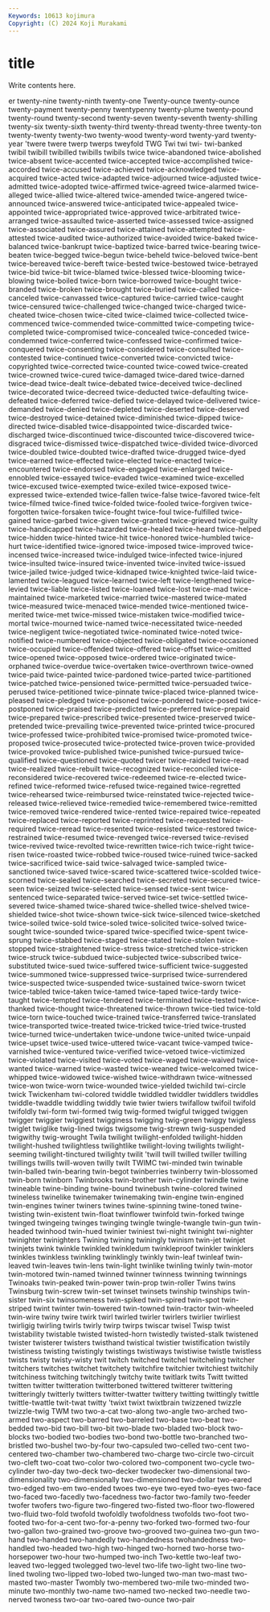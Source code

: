```yaml
---
Keywords: 10613 kojimura
Copyright: (C) 2024 Koji Murakami
---
```


# title

Write contents here.



er
twenty-nine twenty-ninth twenty-one Twenty-ounce twenty-ounce twenty-payment twenty-penny twentypenny twenty-plume twenty-pound
twenty-round twenty-second twenty-seven twenty-seventh twenty-shilling twenty-six twenty-sixth twenty-third twenty-thread twenty-three
twenty-ton twenty-twenty twenty-two twenty-wood twenty-word twenty-yard twenty-year 'twere twere twerp
twerps tweyfold TWG Twi twi twi- twi-banked twibil twibill twibilled
twibills twibils twice twice-abandoned twice-abolished twice-absent twice-accented twice-accepted twice-accomplished twice-accorded
twice-accused twice-achieved twice-acknowledged twice-acquired twice-acted twice-adapted twice-adjourned twice-adjusted twice-admitted twice-adopted
twice-affirmed twice-agreed twice-alarmed twice-alleged twice-allied twice-altered twice-amended twice-angered twice-announced twice-answered
twice-anticipated twice-appealed twice-appointed twice-appropriated twice-approved twice-arbitrated twice-arranged twice-assaulted twice-asserted twice-assessed
twice-assigned twice-associated twice-assured twice-attained twice-attempted twice-attested twice-audited twice-authorized twice-avoided twice-baked
twice-balanced twice-bankrupt twice-baptized twice-barred twice-bearing twice-beaten twice-begged twice-begun twice-beheld twice-beloved
twice-bent twice-bereaved twice-bereft twice-bested twice-bestowed twice-betrayed twice-bid twice-bit twice-blamed twice-blessed
twice-blooming twice-blowing twice-boiled twice-born twice-borrowed twice-bought twice-branded twice-broken twice-brought twice-buried
twice-called twice-canceled twice-canvassed twice-captured twice-carried twice-caught twice-censured twice-challenged twice-changed twice-charged
twice-cheated twice-chosen twice-cited twice-claimed twice-collected twice-commenced twice-commended twice-committed twice-competing twice-completed
twice-compromised twice-concealed twice-conceded twice-condemned twice-conferred twice-confessed twice-confirmed twice-conquered twice-consenting twice-considered
twice-consulted twice-contested twice-continued twice-converted twice-convicted twice-copyrighted twice-corrected twice-counted twice-cowed twice-created
twice-crowned twice-cured twice-damaged twice-dared twice-darned twice-dead twice-dealt twice-debated twice-deceived twice-declined
twice-decorated twice-decreed twice-deducted twice-defaulting twice-defeated twice-deferred twice-defied twice-delayed twice-delivered twice-demanded
twice-denied twice-depleted twice-deserted twice-deserved twice-destroyed twice-detained twice-diminished twice-dipped twice-directed twice-disabled
twice-disappointed twice-discarded twice-discharged twice-discontinued twice-discounted twice-discovered twice-disgraced twice-dismissed twice-dispatched twice-divided
twice-divorced twice-doubled twice-doubted twice-drafted twice-drugged twice-dyed twice-earned twice-effected twice-elected twice-enacted
twice-encountered twice-endorsed twice-engaged twice-enlarged twice-ennobled twice-essayed twice-evaded twice-examined twice-excelled twice-excused
twice-exempted twice-exiled twice-exposed twice-expressed twice-extended twice-fallen twice-false twice-favored twice-felt twice-filmed
twice-fined twice-folded twice-fooled twice-forgiven twice-forgotten twice-forsaken twice-fought twice-foul twice-fulfilled twice-gained
twice-garbed twice-given twice-granted twice-grieved twice-guilty twice-handicapped twice-hazarded twice-healed twice-heard twice-helped
twice-hidden twice-hinted twice-hit twice-honored twice-humbled twice-hurt twice-identified twice-ignored twice-imposed twice-improved
twice-incensed twice-increased twice-indulged twice-infected twice-injured twice-insulted twice-insured twice-invented twice-invited twice-issued
twice-jailed twice-judged twice-kidnaped twice-knighted twice-laid twice-lamented twice-leagued twice-learned twice-left twice-lengthened
twice-levied twice-liable twice-listed twice-loaned twice-lost twice-mad twice-maintained twice-marketed twice-married twice-mastered
twice-mated twice-measured twice-menaced twice-mended twice-mentioned twice-merited twice-met twice-missed twice-mistaken twice-modified
twice-mortal twice-mourned twice-named twice-necessitated twice-needed twice-negligent twice-negotiated twice-nominated twice-noted twice-notified
twice-numbered twice-objected twice-obligated twice-occasioned twice-occupied twice-offended twice-offered twice-offset twice-omitted twice-opened
twice-opposed twice-ordered twice-originated twice-orphaned twice-overdue twice-overtaken twice-overthrown twice-owned twice-paid twice-painted
twice-pardoned twice-parted twice-partitioned twice-patched twice-pensioned twice-permitted twice-persuaded twice-perused twice-petitioned twice-pinnate
twice-placed twice-planned twice-pleased twice-pledged twice-poisoned twice-pondered twice-posed twice-postponed twice-praised twice-predicted
twice-preferred twice-prepaid twice-prepared twice-prescribed twice-presented twice-preserved twice-pretended twice-prevailing twice-prevented twice-printed
twice-procured twice-professed twice-prohibited twice-promised twice-promoted twice-proposed twice-prosecuted twice-protected twice-proven twice-provided
twice-provoked twice-published twice-punished twice-pursued twice-qualified twice-questioned twice-quoted twicer twice-raided twice-read
twice-realized twice-rebuilt twice-recognized twice-reconciled twice-reconsidered twice-recovered twice-redeemed twice-re-elected twice-refined twice-reformed
twice-refused twice-regained twice-regretted twice-rehearsed twice-reimbursed twice-reinstated twice-rejected twice-released twice-relieved twice-remedied
twice-remembered twice-remitted twice-removed twice-rendered twice-rented twice-repaired twice-repeated twice-replaced twice-reported twice-reprinted
twice-requested twice-required twice-reread twice-resented twice-resisted twice-restored twice-restrained twice-resumed twice-revenged twice-reversed
twice-revised twice-revived twice-revolted twice-rewritten twice-rich twice-right twice-risen twice-roasted twice-robbed twice-roused
twice-ruined twice-sacked twice-sacrificed twice-said twice-salvaged twice-sampled twice-sanctioned twice-saved twice-scared twice-scattered
twice-scolded twice-scorned twice-sealed twice-searched twice-secreted twice-secured twice-seen twice-seized twice-selected twice-sensed
twice-sent twice-sentenced twice-separated twice-served twice-set twice-settled twice-severed twice-shamed twice-shared twice-shelled
twice-shelved twice-shielded twice-shot twice-shown twice-sick twice-silenced twice-sketched twice-soiled twice-sold twice-soled
twice-solicited twice-solved twice-sought twice-sounded twice-spared twice-specified twice-spent twice-sprung twice-stabbed twice-staged
twice-stated twice-stolen twice-stopped twice-straightened twice-stress twice-stretched twice-stricken twice-struck twice-subdued twice-subjected
twice-subscribed twice-substituted twice-sued twice-suffered twice-sufficient twice-suggested twice-summoned twice-suppressed twice-surprised twice-surrendered
twice-suspected twice-suspended twice-sustained twice-sworn twicet twice-tabled twice-taken twice-tamed twice-taped twice-tardy
twice-taught twice-tempted twice-tendered twice-terminated twice-tested twice-thanked twice-thought twice-threatened twice-thrown twice-tied
twice-told twice-torn twice-touched twice-trained twice-transferred twice-translated twice-transported twice-treated twice-tricked twice-tried
twice-trusted twice-turned twice-undertaken twice-undone twice-united twice-unpaid twice-upset twice-used twice-uttered twice-vacant
twice-vamped twice-varnished twice-ventured twice-verified twice-vetoed twice-victimized twice-violated twice-visited twice-voted twice-waged
twice-waived twice-wanted twice-warned twice-wasted twice-weaned twice-welcomed twice-whipped twice-widowed twice-wished twice-withdrawn
twice-witnessed twice-won twice-worn twice-wounded twice-yielded twichild twi-circle twick Twickenham twi-colored
twiddle twiddled twiddler twiddlers twiddles twiddle-twaddle twiddling twiddly twie twier
twiers twifallow twifoil twifold twifoldly twi-form twi-formed twig twig-formed twigful
twigged twiggen twigger twiggier twiggiest twigginess twigging twig-green twiggy twigless
twiglet twiglike twig-lined twigs twigsome twig-strewn twig-suspended twigwithy twig-wrought Twila
twilight twilight-enfolded twilight-hidden twilight-hushed twilightless twilightlike twilight-loving twilights twilight-seeming twilight-tinctured
twilighty twilit 'twill twill twilled twiller twilling twillings twills twill-woven
twilly twilt TWIMC twi-minded twin twinable twin-balled twin-bearing twin-begot twinberries
twinberry twin-blossomed twin-born twinborn Twinbrooks twin-brother twin-cylinder twindle twine twineable
twine-binding twine-bound twinebush twine-colored twined twineless twinelike twinemaker twinemaking twin-engine
twin-engined twin-engines twiner twiners twines twine-spinning twine-toned twine-twisting twin-existent twin-float
twinflower twinfold twin-forked twinge twinged twingeing twinges twinging twingle twingle-twangle
twin-gun twin-headed twinhood twin-hued twinier twiniest twi-night twinight twi-nighter twinighter
twinighters Twining twining twiningly twinism twin-jet twinjet twinjets twink twinkle
twinkled twinkledum twinkleproof twinkler twinklers twinkles twinkless twinkling twinklingly twinkly
twin-leaf twinleaf twin-leaved twin-leaves twin-lens twin-light twinlike twinling twinly twin-motor
twin-motored twin-named twinned twinner twinness twinning twinnings Twinoaks twin-peaked twin-power
twin-prop twin-roller Twins twins Twinsburg twin-screw twin-set twinset twinsets twinship
twinships twin-sister twin-six twinsomeness twin-spiked twin-spired twin-spot twin-striped twint twinter
twin-towered twin-towned twin-tractor twin-wheeled twin-wire twiny twire twirk twirl twirled
twirler twirlers twirlier twirliest twirligig twirling twirls twirly twirp twirps
twiscar twisel Twisp twist twistability twistable twisted twisted-horn twistedly twisted-stalk
twistened twister twisterer twisters twisthand twistical twistier twistification twistily twistiness
twisting twistingly twistings twistiways twistiwise twistle twistless twists twisty twisty-wisty
twit twitch twitched twitchel twitcheling twitcher twitchers twitches twitchet twitchety
twitchfire twitchier twitchiest twitchily twitchiness twitching twitchingly twitchy twite twitlark
twits Twitt twitted twitten twitter twitteration twitterboned twittered twitterer twittering
twitteringly twitterly twitters twitter-twatter twittery twitting twittingly twittle twittle-twattle twit-twat
twitty 'twixt twixt twixtbrain twizzened twizzle twizzle-twig TWM two two-a-cat
two-along two-angle two-arched two-armed two-aspect two-barred two-barreled two-base two-beat two-bedded
two-bid two-bill two-bit two-blade two-bladed two-block two-blocks two-bodied two-bodies two-bond
two-bottle two-branched two-bristled two-bushel two-by-four two-capsuled two-celled two-cent two-centered two-chamber
two-chambered two-charge two-circle two-circuit two-cleft two-coat two-color two-colored two-component two-cycle
two-cylinder two-day two-deck two-decker twodecker two-dimensional two-dimensionality two-dimensionally two-dimensioned two-dollar
two-eared two-edged two-em two-ended twoes two-eye two-eyed two-eyes two-face two-faced
two-facedly two-facedness two-factor two-family two-feeder twofer twofers two-figure two-fingered two-fisted
two-floor two-flowered two-fluid two-fold twofold twofoldly twofoldness twofolds two-foot two-footed
two-for-a-cent two-for-a-penny two-forked two-formed two-four two-gallon two-grained two-groove two-grooved two-guinea
two-gun two-hand two-handed two-handedly two-handedness twohandedness two-handled two-headed two-high two-hinged
two-horned two-horse two-horsepower two-hour two-humped two-inch Two-kettle two-leaf two-leaved two-legged
twolegged two-level two-life two-light two-line two-lined twoling two-lipped two-lobed two-lunged
two-man two-mast two-masted two-master Twombly two-membered two-mile two-minded two-minute two-monthly
two-name two-named two-necked two-needle two-nerved twoness two-oar two-oared two-ounce two-pair
